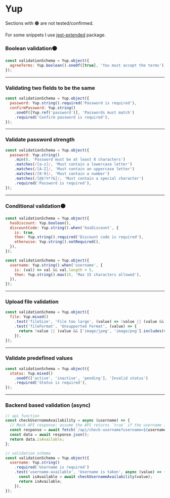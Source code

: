 # Yup

Sections with 🟠 are not tested/confirmed.

For some snippets I use [jest-extended](https://www.npmjs.com/package/jest-extended) package.


### Boolean validation🟠

```js
const validationSchema = Yup.object({
  agreeTerms: Yup.boolean().oneOf([true], 'You must accept the terms'),
});
```

***

### Validating two fields to be the same

```js
const validationSchema = Yup.object({
  password: Yup.string().required('Password is required'),
  confirmPassword: Yup.string()
    .oneOf([Yup.ref('password')], 'Passwords must match')
    .required('Confirm password is required'),
});
```

***

### Validate password strength

```js
const validationSchema = Yup.object({
  password: Yup.string()
    .min(8, 'Password must be at least 8 characters')
    .matches(/[a-z]/, 'Must contain a lowercase letter')
    .matches(/[A-Z]/, 'Must contain an uppercase letter')
    .matches(/[0-9]/, 'Must contain a number')
    .matches(/[@$!%*?&]/, 'Must contain a special character')
    .required('Password is required'),
});
```

***

### Conditional validation🟠

```js
const validationSchema = Yup.object({
  hasDiscount: Yup.boolean(),
  discountCode: Yup.string().when('hasDiscount', {
    is: true,
    then: Yup.string().required('Discount code is required'),
    otherwise: Yup.string().notRequired(),
  }),
});
```

```js
const validationSchema = Yup.object({
  username: Yup.string().when('username', {
    is: (val) => val && val.length > 5,
    then: Yup.string().max(15, 'Max 15 characters allowed'),
  }),
});
```

***

### Upload file validation

```js
const validationSchema = Yup.object({
  file: Yup.mixed()
    .test('fileSize', 'File too large', (value) => !value || (value && value.size <= 2000000)) // 2MB
    .test('fileFormat', 'Unsupported Format', (value) => {
      return !value || (value && ['image/jpeg', 'image/png'].includes(value.type))
    }),
});
```

***

### Validate predefined values

```js
const validationSchema = Yup.object({
  status: Yup.mixed()
    .oneOf(['active', 'inactive', 'pending'], 'Invalid status')
    .required('Status is required'),
});
```

***

### Backend based validation (async)

```js
// api function
const checkUsernameAvailability = async (username) => {
  // Mock API response: assume the API returns `true` if the username is available
  const response = await fetch(`/api/check-username?username=${username}`);
  const data = await response.json();
  return data.isAvailable;
};

// validation schema
const validationSchema = Yup.object({
  username: Yup.string()
    .required('Username is required')
    .test('username-available', 'Username is taken', async (value) => {
      const isAvailable = await checkUsernameAvailability(value);
      return isAvailable;
    }),
});
```
